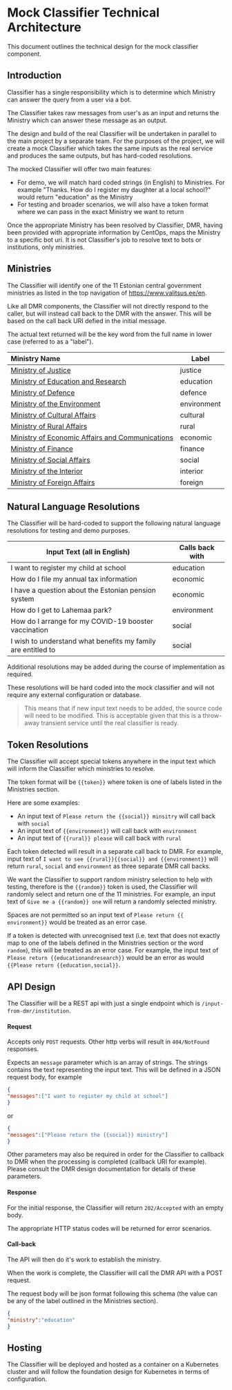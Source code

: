 # Mock Classifier Technical Architecture

This document outlines the technical design for the mock classifier component.

## Introduction

Classifier has a single responsibility which is to determine which Ministry can answer the query from a user via a bot.

The Classifier takes raw messages from user's as an input and returns the Ministry which can answer these message as an output.

The design and build of the real Classifier will be undertaken in parallel to the main project by a separate team. For the purposes of the project, we will create a mock Classifier which takes the same inputs as the real service and produces the same outputs, but has hard-coded resolutions.

The mocked Classifier will offer two main features:

- For demo, we will match hard coded strings (in English) to Ministries. For example "Thanks. How do I register my daughter at a local school?" would return "education" as the Ministry
- For testing and broader scenarios, we will also have a token format where we can pass in the exact Ministry we want to return

Once the appropriate Ministry has been resolved by Classifier, DMR, having been provided with appropriate information by CentOps, maps the Ministry to a specific bot uri. It is not Classifier's job to resolve text to bots or institutions, only ministries.

## Ministries

The Classifier will identify one of the 11 Estonian central government ministries as listed in the top navigation of https://www.valitsus.ee/en.

Like all DMR components, the Classifier will not directly respond to the caller, but will instead call back to the DMR with the answer. This will be based on the call back URI defied in the initial message.

The actual text returned will be the key word from the full name in lower case (referred to as a "label").

| Ministry Name                                                | Label       |
| :----------------------------------------------------------- | ----------- |
| [Ministry of Justice](https://www.just.ee/en)                | justice     |
| [Ministry of Education and Research](https://www.hm.ee/en)   | education   |
| [Ministry of Defence](https://www.kaitseministeerium.ee//en) | defence     |
| [Ministry of the Environment](https://www.envir.ee/en)       | environment |
| [Ministry of Cultural Affairs](https://www.kul.ee/en)        | cultural    |
| [Ministry of Rural Affairs](https://www.agri.ee/en)          | rural       |
| [Ministry of Economic Affairs and Communications](https://www.mkm.ee/en) | economic    |
| [Ministry of Finance](https://www.rahandusministeerium.ee/en) | finance     |
| [Ministry of Social Affairs](https://www.sm.ee/en)           | social      |
| [Ministry of the Interior](https://www.siseministeerium.ee/en) | interior    |
| [Ministry of Foreign Affairs](https://vm.ee/en)              | foreign     |

## Natural Language Resolutions

The Classifier will be hard-coded to support the following natural language resolutions for testing and demo purposes.

| Input Text (all in English)                                  | Calls back with |
| ------------------------------------------------------------ | --------------- |
| I want to register my child at school                        | education       |
| How do I file my annual tax information                      | economic        |
| I have a question about the Estonian pension system          | economic        |
| How do I get to Lahemaa park?                                | environment     |
| How do I arrange for my COVID-19 booster vaccination         | social          |
| I wish to understand what benefits my family are entitled to | social          |

Additional resolutions may be added during the course of implementation as required.

These resolutions will be hard coded into the mock classifier and will not require any external configuration or database.

> This means that if new input text needs to be added, the source code will need to be modified. This is acceptable given that this is a throw-away transient service until the real classifier is ready.

## Token Resolutions

The Classifier will accept special tokens anywhere in the input text which will inform the Classifier which ministries to resolve.

The token format will be `{{token}}` where token is one of labels listed in the Ministries section.

Here are some examples:

- An input text of `Please return the {{social}} minsitry` will call back with `social`
- An input text of `{{environment}}` will call back with `environment`
- An input text of `{{rural}} please` will call back with `rural`

Each token detected will result in a separate call back to DMR. For example, input text of `I want to see {{rural}}{{social}} and {{environment}}` will return `rural`, `social` and `environment` as three separate DMR call backs.

We want the Classifier to support random ministry selection to help with testing, therefore is the `{{random}}` token is used, the Classifier will randomly select and return one of the 11 ministries. For example, an input text of `Give me a {{random}} one` will return a randomly selected ministry.

Spaces are not permitted so an input text of `Please return {{ environment}}` would be treated as an error case.

If a token is detected with unrecognised text (i.e. text that does not exactly map to one of the labels defined in the Ministries section or the word `random`), this will be treated as an error case. For example, the input text of `Please return {{educationandresearch}}` would be an error as would `{{Please return {{education,social}}`.

## API Design

The Classifier will be a REST api with just a single endpoint which is `/input-from-dmr/institution`.

#### Request

Accepts only `POST` requests. Other http verbs will result in `404/NotFound` responses.

Expects an `message` parameter which is an array of strings. The strings contains the text representing the input text. This will be defined in a JSON request body, for example

```json
{
"messages":["I want to register my child at school"]
}
```

or

```json
{
"messages":["Please return the {{social}} ministry"]
}
```

Other parameters may also be required in order for the Classifier to callback to DMR when the processing is completed (callback URI for example). Please consult the DMR design documentation for details of these parameters.

#### Response

For the initial response, the Classifier will return `202/Accepted` with an empty body.

The appropriate HTTP status codes will be returned for error scenarios.

#### Call-back

The API will then do it's work to establish the ministry.

When the work is complete, the Classifier will call the DMR API with a POST request.

The request body will be json format following this schema (the value can be any of the label outlined in the Ministries section).

```json
{
"ministry":"education"
}
```

## Hosting

The Classifier will be deployed and hosted as a container on a Kubernetes cluster and will follow the foundation design for Kubernetes in terms of configuration.
